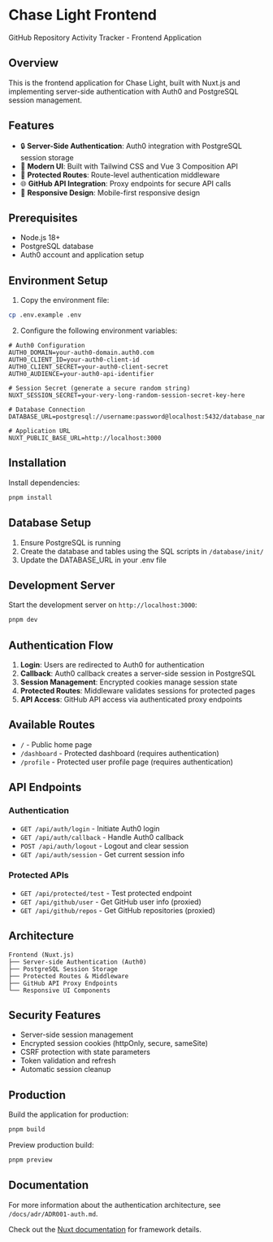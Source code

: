 # Chase Light Frontend

GitHub Repository Activity Tracker - Frontend Application

## Overview

This is the frontend application for Chase Light, built with Nuxt.js and implementing server-side authentication with Auth0 and PostgreSQL session management.

## Features

- 🔒 **Server-Side Authentication**: Auth0 integration with PostgreSQL session storage
- 🎨 **Modern UI**: Built with Tailwind CSS and Vue 3 Composition API
- 🔐 **Protected Routes**: Route-level authentication middleware
- 🌐 **GitHub API Integration**: Proxy endpoints for secure API calls
- 📱 **Responsive Design**: Mobile-first responsive design

## Prerequisites

- Node.js 18+ 
- PostgreSQL database
- Auth0 account and application setup

## Environment Setup

1. Copy the environment file:
```bash
cp .env.example .env
```

2. Configure the following environment variables:
```env
# Auth0 Configuration
AUTH0_DOMAIN=your-auth0-domain.auth0.com
AUTH0_CLIENT_ID=your-auth0-client-id
AUTH0_CLIENT_SECRET=your-auth0-client-secret
AUTH0_AUDIENCE=your-auth0-api-identifier

# Session Secret (generate a secure random string)
NUXT_SESSION_SECRET=your-very-long-random-session-secret-key-here

# Database Connection
DATABASE_URL=postgresql://username:password@localhost:5432/database_name

# Application URL
NUXT_PUBLIC_BASE_URL=http://localhost:3000
```

## Installation

Install dependencies:

```bash
pnpm install
```

## Database Setup

1. Ensure PostgreSQL is running
2. Create the database and tables using the SQL scripts in `/database/init/`
3. Update the DATABASE_URL in your .env file

## Development Server

Start the development server on `http://localhost:3000`:

```bash
pnpm dev
```

## Authentication Flow

1. **Login**: Users are redirected to Auth0 for authentication
2. **Callback**: Auth0 callback creates a server-side session in PostgreSQL
3. **Session Management**: Encrypted cookies manage session state
4. **Protected Routes**: Middleware validates sessions for protected pages
5. **API Access**: GitHub API access via authenticated proxy endpoints

## Available Routes

- `/` - Public home page
- `/dashboard` - Protected dashboard (requires authentication)
- `/profile` - Protected user profile page (requires authentication)

## API Endpoints

### Authentication
- `GET /api/auth/login` - Initiate Auth0 login
- `GET /api/auth/callback` - Handle Auth0 callback
- `POST /api/auth/logout` - Logout and clear session
- `GET /api/auth/session` - Get current session info

### Protected APIs
- `GET /api/protected/test` - Test protected endpoint
- `GET /api/github/user` - Get GitHub user info (proxied)
- `GET /api/github/repos` - Get GitHub repositories (proxied)

## Architecture

```
Frontend (Nuxt.js)
├── Server-side Authentication (Auth0)
├── PostgreSQL Session Storage
├── Protected Routes & Middleware
├── GitHub API Proxy Endpoints
└── Responsive UI Components
```

## Security Features

- Server-side session management
- Encrypted session cookies (httpOnly, secure, sameSite)
- CSRF protection with state parameters
- Token validation and refresh
- Automatic session cleanup

## Production

Build the application for production:

```bash
pnpm build
```

Preview production build:

```bash
pnpm preview
```

## Documentation

For more information about the authentication architecture, see `/docs/adr/ADR001-auth.md`.

Check out the [Nuxt documentation](https://nuxt.com/docs/getting-started/introduction) for framework details.
